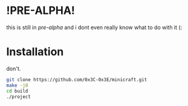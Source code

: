 # !PRE-ALPHA!
this is still in *pre-alpha* and i dont even really know what to do with it (:

# Installation

don't.

```bash
git clone https://github.com/0x3C-0x3E/minicraft.git
make -j8
cd build
./project

```

